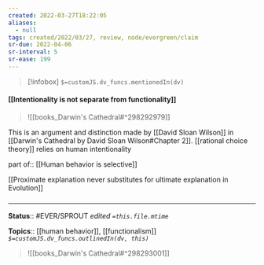```yaml
---
created: 2022-03-27T18:22:05 
aliases:
  - null
tags: created/2022/03/27, review, node/evergreen/claim
sr-due: 2022-04-06
sr-interval: 5
sr-ease: 199
---
```

> [!infobox]
`$=customJS.dv_funcs.mentionedIn(dv)`

#### [[Intentionality is not separate from functionality]] 

> ![[books_Darwin's Cathedral#^298292979]]

This is an argument and distinction made by [[David Sloan Wilson]] in [[Darwin's Cathedral by David Sloan Wilson#Chapter 2]]. 
[[rational choice theory]] relies on human intentionality 

part of:: [[Human behavior is selective]]

[[Proximate explanation never substitutes for ultimate explanation in Evolution]]

### <hr class="footnote"/>

**Status**:: #EVER/SPROUT
*edited `=this.file.mtime`*

**Topics**:: [[human behavior]], [[functionalism]]
*`$=customJS.dv_funcs.outlinedIn(dv, this)`*

> ![[books_Darwin's Cathedral#^298293001]]
